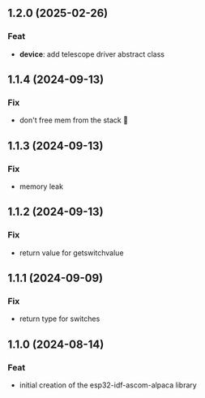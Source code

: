 ## 1.2.0 (2025-02-26)

### Feat

- **device**: add telescope driver abstract class

## 1.1.4 (2024-09-13)

### Fix

- don't free mem from the stack :facepalm:

## 1.1.3 (2024-09-13)

### Fix

- memory leak

## 1.1.2 (2024-09-13)

### Fix

- return value for getswitchvalue

## 1.1.1 (2024-09-09)

### Fix

- return type for switches

## 1.1.0 (2024-08-14)

### Feat

- initial creation of the esp32-idf-ascom-alpaca library
